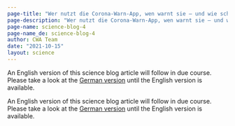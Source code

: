 ```yaml
---
page-title: "Wer nutzt die Corona-Warn-App, wen warnt sie – und wie schnell?"
page-description: "Wer nutzt die Corona-Warn-App, wen warnt sie – und wie schnell?"
page-name: science-blog-4
page-name_de: science-blog-4
author: CWA Team
date: "2021-10-15"
layout: science
---
```


An English version of this science blog article will follow in due course. Please take a look at the [German version](/de/science/2021-10-13-science-blog-4) until the English version is available.

<!-- overview -->

An English version of this science blog article will follow in due course. Please take a look at the [German version](/de/science/2021-10-13-science-blog-4) until the English version is available.
